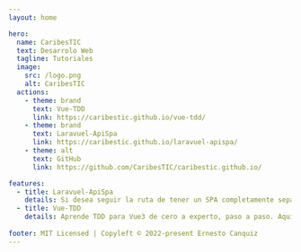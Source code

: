 ```yaml
---
layout: home

hero:
  name: CaribesTIC
  text: Desarrolo Web
  tagline: Tutoriales
  image:
    src: /logo.png
    alt: CaribesTIC
  actions:
    - theme: brand
      text: Vue-TDD
      link: https://caribestic.github.io/vue-tdd/
    - theme: brand
      text: Laravuel-ApiSpa
      link: https://caribestic.github.io/laravuel-apispa/
    - theme: alt
      text: GitHub
      link: https://github.com/CaribesTIC/caribestic.github.io/

features:
  - title: Laravuel-ApiSpa
    details: Si desea seguir la ruta de tener un SPA completamente separado que consume una API de Laravel, estos documentos deberían proporcionar toda la referencia que necesitas para configurar las cosas y empezar con un andamiaje para tu proyecto.
  - title: Vue-TDD
    details: Aprende TDD para Vue3 de cero a experto, paso a paso. Aquí, explica la correspondiente configuración de Vitest (con Vite) para tus proyectos y la migración a Vitest en cuanto a los Mocks (simulaciones).
    
footer: MIT Licensed | Copyleft © 2022-present Ernesto Canquiz
---
```


